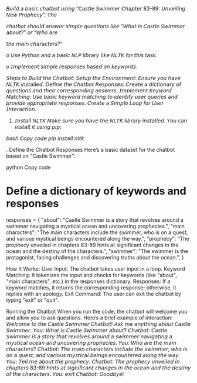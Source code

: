 𝘉𝘶𝘪𝘭𝘥 𝘢 𝘣𝘢𝘴𝘪𝘤 𝘤𝘩𝘢𝘵𝘣𝘰𝘵 𝘶𝘴𝘪𝘯𝘨 “𝘊𝘢𝘴𝘵𝘭𝘦 𝘚𝘸𝘪𝘮𝘮𝘦𝘳 𝘊𝘩𝘢𝘱𝘵𝘦𝘳 83-89: 𝘜𝘯𝘷𝘦𝘪𝘭𝘪𝘯𝘨 𝘕𝘦𝘸 𝘗𝘳𝘰𝘱𝘩𝘦𝘤𝘺”. 𝘛𝘩𝘦 

𝘤𝘩𝘢𝘵𝘣𝘰𝘵 𝘴𝘩𝘰𝘶𝘭𝘥 𝘢𝘯𝘴𝘸𝘦𝘳 𝘴𝘪𝘮𝘱𝘭𝘦 𝘲𝘶𝘦𝘴𝘵𝘪𝘰𝘯𝘴 𝘭𝘪𝘬𝘦 “𝘞𝘩𝘢𝘵 𝘪𝘴 𝘊𝘢𝘴𝘵𝘭𝘦 𝘚𝘸𝘪𝘮𝘮𝘦𝘳 𝘢𝘣𝘰𝘶𝘵?” 𝘰𝘳 “𝘞𝘩𝘰 𝘢𝘳𝘦 

𝘵𝘩𝘦 𝘮𝘢𝘪𝘯 𝘤𝘩𝘢𝘳𝘢𝘤𝘵𝘦𝘳𝘴?”

𝘰 𝘜𝘴𝘦 𝘗𝘺𝘵𝘩𝘰𝘯 𝘢𝘯𝘥 𝘢 𝘣𝘢𝘴𝘪𝘤 𝘕𝘓𝘗 𝘭𝘪𝘣𝘳𝘢𝘳𝘺 𝘭𝘪𝘬𝘦 𝘕𝘓𝘛𝘒 𝘧𝘰𝘳 𝘵𝘩𝘪𝘴 𝘵𝘢𝘴𝘬.

𝘰 𝘐𝘮𝘱𝘭𝘦𝘮𝘦𝘯𝘵 𝘴𝘪𝘮𝘱𝘭𝘦 𝘳𝘦𝘴𝘱𝘰𝘯𝘴𝘦𝘴 𝘣𝘢𝘴𝘦𝘥 𝘰𝘯 𝘬𝘦𝘺𝘸𝘰𝘳𝘥𝘴.

𝘚𝘵𝘦𝘱𝘴 𝘵𝘰 𝘉𝘶𝘪𝘭𝘥 𝘵𝘩𝘦 𝘊𝘩𝘢𝘵𝘣𝘰𝘵:
𝘚𝘦𝘵𝘶𝘱 𝘵𝘩𝘦 𝘌𝘯𝘷𝘪𝘳𝘰𝘯𝘮𝘦𝘯𝘵: 𝘌𝘯𝘴𝘶𝘳𝘦 𝘺𝘰𝘶 𝘩𝘢𝘷𝘦 𝘕𝘓𝘛𝘒 𝘪𝘯𝘴𝘵𝘢𝘭𝘭𝘦𝘥.
𝘋𝘦𝘧𝘪𝘯𝘦 𝘵𝘩𝘦 𝘊𝘩𝘢𝘵𝘣𝘰𝘵 𝘙𝘦𝘴𝘱𝘰𝘯𝘴𝘦𝘴: 𝘊𝘳𝘦𝘢𝘵𝘦 𝘢 𝘥𝘪𝘤𝘵𝘪𝘰𝘯𝘢𝘳𝘺 𝘰𝘧 𝘲𝘶𝘦𝘴𝘵𝘪𝘰𝘯𝘴 𝘢𝘯𝘥 𝘵𝘩𝘦𝘪𝘳 𝘤𝘰𝘳𝘳𝘦𝘴𝘱𝘰𝘯𝘥𝘪𝘯𝘨 𝘢𝘯𝘴𝘸𝘦𝘳𝘴.
𝘐𝘮𝘱𝘭𝘦𝘮𝘦𝘯𝘵 𝘒𝘦𝘺𝘸𝘰𝘳𝘥 𝘔𝘢𝘵𝘤𝘩𝘪𝘯𝘨: 𝘜𝘴𝘦 𝘣𝘢𝘴𝘪𝘤 𝘬𝘦𝘺𝘸𝘰𝘳𝘥 𝘮𝘢𝘵𝘤𝘩𝘪𝘯𝘨 𝘵𝘰 𝘪𝘥𝘦𝘯𝘵𝘪𝘧𝘺 𝘶𝘴𝘦𝘳 𝘲𝘶𝘦𝘳𝘪𝘦𝘴 𝘢𝘯𝘥 𝘱𝘳𝘰𝘷𝘪𝘥𝘦 𝘢𝘱𝘱𝘳𝘰𝘱𝘳𝘪𝘢𝘵𝘦 𝘳𝘦𝘴𝘱𝘰𝘯𝘴𝘦𝘴.
𝘊𝘳𝘦𝘢𝘵𝘦 𝘢 𝘚𝘪𝘮𝘱𝘭𝘦 𝘓𝘰𝘰𝘱 𝘧𝘰𝘳 𝘜𝘴𝘦𝘳 𝘐𝘯𝘵𝘦𝘳𝘢𝘤𝘵𝘪𝘰𝘯.
1. 𝘐𝘯𝘴𝘵𝘢𝘭𝘭 𝘕𝘓𝘛𝘒
𝘔𝘢𝘬𝘦 𝘴𝘶𝘳𝘦 𝘺𝘰𝘶 𝘩𝘢𝘷𝘦 𝘵𝘩𝘦 𝘕𝘓𝘛𝘒 𝘭𝘪𝘣𝘳𝘢𝘳𝘺 𝘪𝘯𝘴𝘵𝘢𝘭𝘭𝘦𝘥. 𝘠𝘰𝘶 𝘤𝘢𝘯 𝘪𝘯𝘴𝘵𝘢𝘭𝘭 𝘪𝘵 𝘶𝘴𝘪𝘯𝘨 𝘱𝘪𝘱:

𝘣𝘢𝘴𝘩
𝘊𝘰𝘱𝘺 𝘤𝘰𝘥𝘦
𝘱𝘪𝘱 𝘪𝘯𝘴𝘵𝘢𝘭𝘭 𝘯𝘭𝘵𝘬

. Define the Chatbot Responses
Here’s a basic dataset for the chatbot based on "Castle Swimmer":

python
Copy code
# Define a dictionary of keywords and responses
responses = {
    "about": "Castle Swimmer is a story that revolves around a swimmer navigating a mystical ocean and uncovering prophecies.",
    "main characters": "The main characters include the swimmer, who is on a quest, and various mystical beings encountered along the way.",
    "prophecy": "The prophecy unveiled in chapters 83-89 hints at significant changes in the ocean and the destiny of the characters.",
    "swimmer": "The swimmer is the protagonist, facing challenges and discovering truths about the ocean.",
}

How It Works:
User Input: The chatbot takes user input in a loop.
Keyword Matching: It tokenizes the input and checks for keywords (like "about", "main characters", etc.) in the responses dictionary.
Responses: If a keyword matches, it returns the corresponding response; otherwise, it replies with an apology.
Exit Command: The user can exit the chatbot by typing "exit" or "quit".

Running the Chatbot
When you run the code, the chatbot will welcome you and allow you to ask questions. Here’s a brief example of interaction:
𝘞𝘦𝘭𝘤𝘰𝘮𝘦 𝘵𝘰 𝘵𝘩𝘦 𝘊𝘢𝘴𝘵𝘭𝘦 𝘚𝘸𝘪𝘮𝘮𝘦𝘳 𝘊𝘩𝘢𝘵𝘣𝘰𝘵! 𝘈𝘴𝘬 𝘮𝘦 𝘢𝘯𝘺𝘵𝘩𝘪𝘯𝘨 𝘢𝘣𝘰𝘶𝘵 𝘊𝘢𝘴𝘵𝘭𝘦 𝘚𝘸𝘪𝘮𝘮𝘦𝘳.
𝘠𝘰𝘶: 𝘞𝘩𝘢𝘵 𝘪𝘴 𝘊𝘢𝘴𝘵𝘭𝘦 𝘚𝘸𝘪𝘮𝘮𝘦𝘳 𝘢𝘣𝘰𝘶𝘵?
𝘊𝘩𝘢𝘵𝘣𝘰𝘵: 𝘊𝘢𝘴𝘵𝘭𝘦 𝘚𝘸𝘪𝘮𝘮𝘦𝘳 𝘪𝘴 𝘢 𝘴𝘵𝘰𝘳𝘺 𝘵𝘩𝘢𝘵 𝘳𝘦𝘷𝘰𝘭𝘷𝘦𝘴 𝘢𝘳𝘰𝘶𝘯𝘥 𝘢 𝘴𝘸𝘪𝘮𝘮𝘦𝘳 𝘯𝘢𝘷𝘪𝘨𝘢𝘵𝘪𝘯𝘨 𝘢 𝘮𝘺𝘴𝘵𝘪𝘤𝘢𝘭 𝘰𝘤𝘦𝘢𝘯 𝘢𝘯𝘥 𝘶𝘯𝘤𝘰𝘷𝘦𝘳𝘪𝘯𝘨 𝘱𝘳𝘰𝘱𝘩𝘦𝘤𝘪𝘦𝘴.
𝘠𝘰𝘶: 𝘞𝘩𝘰 𝘢𝘳𝘦 𝘵𝘩𝘦 𝘮𝘢𝘪𝘯 𝘤𝘩𝘢𝘳𝘢𝘤𝘵𝘦𝘳𝘴?
𝘊𝘩𝘢𝘵𝘣𝘰𝘵: 𝘛𝘩𝘦 𝘮𝘢𝘪𝘯 𝘤𝘩𝘢𝘳𝘢𝘤𝘵𝘦𝘳𝘴 𝘪𝘯𝘤𝘭𝘶𝘥𝘦 𝘵𝘩𝘦 𝘴𝘸𝘪𝘮𝘮𝘦𝘳, 𝘸𝘩𝘰 𝘪𝘴 𝘰𝘯 𝘢 𝘲𝘶𝘦𝘴𝘵, 𝘢𝘯𝘥 𝘷𝘢𝘳𝘪𝘰𝘶𝘴 𝘮𝘺𝘴𝘵𝘪𝘤𝘢𝘭 𝘣𝘦𝘪𝘯𝘨𝘴 𝘦𝘯𝘤𝘰𝘶𝘯𝘵𝘦𝘳𝘦𝘥 𝘢𝘭𝘰𝘯𝘨 𝘵𝘩𝘦 𝘸𝘢𝘺.
𝘠𝘰𝘶: 𝘛𝘦𝘭𝘭 𝘮𝘦 𝘢𝘣𝘰𝘶𝘵 𝘵𝘩𝘦 𝘱𝘳𝘰𝘱𝘩𝘦𝘤𝘺.
𝘊𝘩𝘢𝘵𝘣𝘰𝘵: 𝘛𝘩𝘦 𝘱𝘳𝘰𝘱𝘩𝘦𝘤𝘺 𝘶𝘯𝘷𝘦𝘪𝘭𝘦𝘥 𝘪𝘯 𝘤𝘩𝘢𝘱𝘵𝘦𝘳𝘴 83-89 𝘩𝘪𝘯𝘵𝘴 𝘢𝘵 𝘴𝘪𝘨𝘯𝘪𝘧𝘪𝘤𝘢𝘯𝘵 𝘤𝘩𝘢𝘯𝘨𝘦𝘴 𝘪𝘯 𝘵𝘩𝘦 𝘰𝘤𝘦𝘢𝘯 𝘢𝘯𝘥 𝘵𝘩𝘦 𝘥𝘦𝘴𝘵𝘪𝘯𝘺 𝘰𝘧 𝘵𝘩𝘦 𝘤𝘩𝘢𝘳𝘢𝘤𝘵𝘦𝘳𝘴.
𝘠𝘰𝘶: 𝘦𝘹𝘪𝘵
𝘊𝘩𝘢𝘵𝘣𝘰𝘵: 𝘎𝘰𝘰𝘥𝘣𝘺𝘦!
